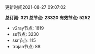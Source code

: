 更新时间2021-08-27 09:07:02

**总订阅: 321**
**总节点: 23320**
**有效节点: 5252**
- v2ray节点: 1819
- ss节点: 3230
- ssr节点: 115
- trojan节点: 88

